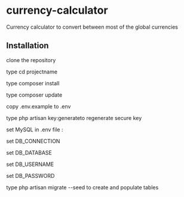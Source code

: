 # currency-calculator
Currency calculator to convert between most of the global currencies

## Installation 

clone the repository

type cd projectname

type composer install

type composer update

copy .env.example to .env

type php artisan key:generateto regenerate secure key

set MySQL in .env file :

set DB_CONNECTION

set DB_DATABASE

set DB_USERNAME

set DB_PASSWORD

type php artisan migrate --seed to create and populate tables
